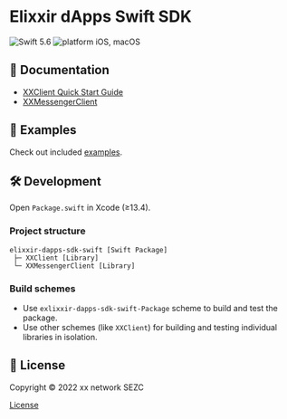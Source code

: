 # Elixxir dApps Swift SDK

![Swift 5.6](https://img.shields.io/badge/swift-5.6-orange.svg)
![platform iOS, macOS](https://img.shields.io/badge/platform-iOS,_macOS-blue.svg)

## 📖 Documentation 

- [XXClient Quick Start Guide](Docs/XXClient-quick-start-guide.md)
- [XXMessengerClient](Docs/XXMessengerClient.md)

## 📱 Examples

Check out included [examples](Examples).

## 🛠 Development

Open `Package.swift` in Xcode (≥13.4).

### Project structure

```
elixxir-dapps-sdk-swift [Swift Package]
 ├─ XXClient [Library]
 └─ XXMessengerClient [Library]
```

### Build schemes

- Use `exlixxir-dapps-sdk-swift-Package` scheme to build and test the package.
- Use other schemes (like `XXClient`) for building and testing individual libraries in isolation.

## 📄 License

Copyright © 2022 xx network SEZC

[License](LICENSE)
